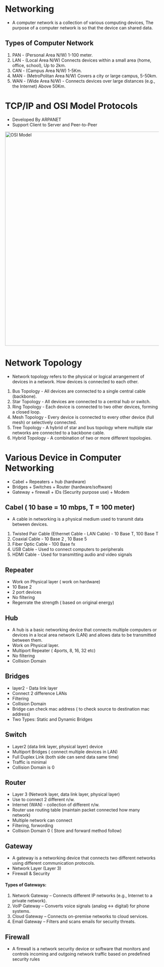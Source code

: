 # Networking
- A computer network is a collection of various computing devices, The purpose of a computer network is so that the device can shared data.

## Types of Computer Network
1. PAN - (Personal Area N/W) 1-100 meter.
2. LAN - (Local Area N/W) Connects devices within a small area (home, office, school), Up to 2km.
3. CAN - (Campus Area N/W) 1-5Km.
4. MAN - (MetroPolitan Area N/W)  Covers a city or large campus, 5-50km.
5. WAN - (Wide Area N/W) - Connects devices over large distances (e.g., the Internet) Above 50Km.

# TCP/IP and OSI Model Protocols
- Developed By ARPANET
- Support Client to Server and Peer-to-Peer
<img src="https://cdn.bunny.pictures/images/What-is-the-OSI-model-and-encapsulation-vs-TCP-IP.png" alt="OSI Model" width="700">

# Network Topology
- Network topology refers to the physical or logical arrangement of devices in a network. How devices is connected to each other.
1. Bus Topology - All devices are connected to a single central cable (backbone).
2. Star Topology -  All devices are connected to a central hub or switch.
3. Ring Topology - Each device is connected to two other devices, forming a closed loop.
4. Mesh Topology - Every device is connected to every other device (full mesh) or selectively connected.
5. Tree Topology - A hybrid of star and bus topology where multiple star networks are connected to a backbone cable.
6. Hybrid Topology - A combination of two or more different topologies.

# Various Device in Computer Networking
- Cabel + Repeaters + hub (hardware)
- Bridges + Switches + Router (hardware/software)
- Gateway + firewall + IDs (Security purpose use) + Modem

## Cabel  ( 10 base = 10 mbps, T = 100 meter)
- A cable in networking is a physical medium used to transmit data between devices.
1. Twisted Pair Cable (Ethernet Cable - LAN Cable) - 10 Base T, 100 Base T
2. Coaxial Cable - 10 Base 2 , 10 Base 5
3. Fiber Optic Cable - 100 Base fx
4. USB Cable - Used to connect computers to peripherals 
5. HDMI Cable - Used for transmitting audio and video signals

## Repeater
- Work on Physical layer ( work on hardware)
- 10 Base 2
- 2 port devices
- No filtering
- Regenrate the strength ( based on original energy)

## Hub
- A hub is a basic networking device that connects multiple computers or devices in a local area network (LAN) and allows data to be transmitted between them.
- Work on Physical layer.
- Multiport Repeater ( 4ports, 8, 16, 32 etc)
- No filtering
- Collision Domain

## Bridges
- layer2 - Data link layer
- Connect 2 difference LANs
- Filtering
- Collision Domain
- Bridge can check mac address ( to check source to destination mac address)
- Two Types: Static and Dynamic Bridges

## Switch
- Layer2 (data link layer, physical layer) device
- Multiport Bridges ( connect multiple devices in LAN)
- Full Duplex Link (both side can send data same time)
- Traffic is minimal
- Collision Domain is 0

## Router
- Layer 3 (Network layer, data link layer, physical layer)
- Use to connect 2 different n/w.
- Internet (WAN)  - collection of different n/w.
- Router use routing table (maintain  packet connected how many network)
- Multiple network can connect
- Filtering, forwording
- Collision Domain 0 ( Store and forward method follow)

## Gateway
- A gateway is a networking device that connects two different networks using different communication protocols.
- Network Layer (Layer 3)
- Firewall & Security
  
#### Types of Gateways:
1. Network Gateway – Connects different IP networks (e.g., Internet to a private network).
2. VoIP Gateway – Converts voice signals (analog ↔ digital) for phone systems.
3. Cloud Gateway – Connects on-premise networks to cloud services.
4. Email Gateway – Filters and scans emails for security threats.
   
## Firewall
- A firewall is a network security device or software that monitors and controls incoming and outgoing network traffic based on predefined security rules

